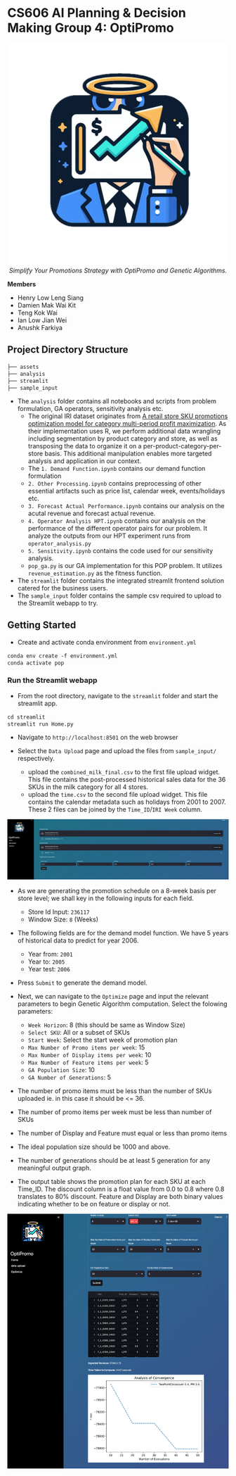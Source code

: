# CS606 AI Planning & Decision Making Group 4: OptiPromo

<center><img src="streamlit/logo.png"><br><i>Simplify Your Promotions Strategy with OptiPromo and Genetic Algorithms.</i></center>

**Members**

- Henry Low Leng Siang
- Damien Mak Wai Kit
- Teng Kok Wai
- Ian Low Jian Wei
- Anushk Farkiya

## Project Directory Structure

```
├── assets
├── analysis
├── streamlit
├── sample_input
```

- The `analysis` folder contains all notebooks and scripts from problem formulation, GA operators, sensitivity analysis etc.
  - The original IRI dataset originates from [A retail store SKU promotions optimization model for category multi-period profit maximization](https://www.sciencedirect.com/science/article/abs/pii/S0377221716310669). As their implementation uses R, we perform additional data wrangling including segmentation by product category and store, as well as transposing the data to organize it on a per-product-category-per-store basis. This additional manipulation enables more targeted analysis and application in our context.
  - The `1. Demand Function.ipynb` contains our demand function formulation
  - `2. Other Processing.ipynb` contains preprocessing of other essential artifacts such as price list, calendar week, events/holidays etc.
  - `3. Forecast Actual Performance.ipynb` contains our analysis on the acutal revenue and forecast actual revenue.
  - `4. Operator Analysis HPT.ipynb` contains our analysis on the performance of the different operator pairs for our problem. It analyze the outputs from our HPT experiment runs from `operator_analysis.py`
  - `5. Sensitivity.ipynb` contains the code used for our sensitivity analysis.
  - `pop_ga.py` is our GA implementation for this POP problem. It utilizes `revenue_estimation.py` as the fitness function.
- The `streamlit` folder contains the integrated streamlit frontend solution catered for the business users.
- The `sample_input` folder contains the sample csv required to upload to the Streamlit webapp to try.

## Getting Started

- Create and activate conda environment from `environment.yml`

```
conda env create -f environment.yml
conda activate pop
```

### Run the Streamlit webapp

- From the root directory, navigate to the `streamlit` folder and start the streamlit app.

```
cd streamlit
streamlit run Home.py
```

- Navigate to `http://localhost:8501` on the web browser

- Select the `Data Upload` page and upload the files from `sample_input/` respectively.
  - upload the `combined_milk_final.csv` to the first file upload widget. This file contains the post-processed historical sales data for the 36 SKUs in the milk category for all 4 stores.
  - upload the `time.csv` to the second file upload widget. This file contains the calendar metadata such as holidays from 2001 to 2007. These 2 files can be joined by the `Time_ID`/`IRI Week` column.

![Data Upload](assets/01_optipromo_upload_data.png)

- As we are generating the promotion schedule on a 8-week basis per store level; we shall key in the following inputs for each field.
  - Store Id Input: `236117`
  - Window Size: `8` (Weeks)
- The following fields are for the demand model function. We have 5 years of historical data to predict for year 2006.
  - Year from: `2001`
  - Year to: `2005`
  - Year test: `2006`
- Press `Submit` to generate the demand model.

- Next, we can navigate to the `Optimize` page and input the relevant parameters to begin Genetic Algorithm computation. Select the folowing parameters:

  - `Week Horizon`: 8 (this should be same as Window Size)
  - `Select SKU`: All or a subset of SKUs
  - `Start Week`: Select the start week of promotion plan
  - `Max Number of Promo items per week`: 15
  - `Max Number of Display items per week`: 10
  - `Max Number of Feature items per week`: 5
  - `GA Population Size`: 10
  - `GA Number of Generations`: 5

- The number of promo items must be less than the number of SKUs uploaded ie. in this case it should be <= 36.
- The number of promo items per week must be less than number of SKUs
- The number of Display and Feature must equal or less than promo items
- The ideal population size should be 1000 and above.
- The number of generations should be at least 5 generation for any meaningful output graph.
- The output table shows the promotion plan for each SKU at each Time_ID. The discount column is a float value from 0.0 to 0.8 where 0.8 translates to 80% discount. Feature and Display are both binary values indicating whether to be on feature or display or not.

![Optimize](assets/02_optipromo_optimize.png)
